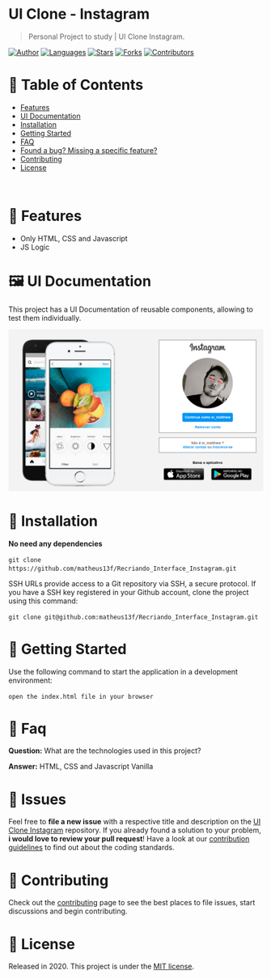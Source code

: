 # UI Clone - Instagram

> Personal Project to study | UI Clone Instagram.

[![Author](https://img.shields.io/badge/author-matheus13f-ff9000?style=flat-square)](https://github.com/matheus13f)
[![Languages](https://img.shields.io/github/languages/count/matheus13f/Recriando_Interface_Instagram?color=%23ff9000&style=flat-square)](#)
[![Stars](https://img.shields.io/github/stars/matheus13f/Recriando_Interface_Instagram?color=ff9000&style=flat-square)](https://github.com/matheus13f/Recriando_Interface_Instagram/stargazers)
[![Forks](https://img.shields.io/github/forks/matheus13f/Recriando_Interface_Instagram?color=%23ff9000&style=flat-square)](https://github.com/matheus13f/Recriando_Interface_Instagram/network/members)
[![Contributors](https://img.shields.io/github/contributors/matheus13f/Recriando_Interface_Instagram?color=ff9000&style=flat-square)](https://github.com/matheus13f/Recriando_Interface_Instagram/graphs/contributors)

# :pushpin: Table of Contents

- [Features](#rocket-features)
- [UI Documentation](#framed_picture-ui-documentation)
- [Installation](#construction_worker-installation)
- [Getting Started](#runner-getting-started)
- [FAQ](#postbox-faq)
- [Found a bug? Missing a specific feature?](#bug-issues)
- [Contributing](#tada-contributing)
- [License](#closed_book-license)

<br />

# :rocket: Features

- Only HTML, CSS and Javascript
- JS Logic

# :framed_picture: UI Documentation

This project has a UI Documentation of reusable components, allowing to test them individually.

<p align="left">
   <img src="img/home.png" />
</p>

# :construction_worker: Installation

**No need any dependencies**

`git clone https://github.com/matheus13f/Recriando_Interface_Instagram.git`

SSH URLs provide access to a Git repository via SSH, a secure protocol. If you have a SSH key registered in your Github account, clone the project using this command:

`git clone git@github.com:matheus13f/Recriando_Interface_Instagram.git`

# :runner: Getting Started

Use the following command to start the application in a development environment:

`open the index.html file in your browser`

# :postbox: Faq

**Question:** What are the technologies used in this project?

**Answer:** HTML, CSS and Javascript Vanilla

# :bug: Issues

Feel free to **file a new issue** with a respective title and description on the [UI Clone Instagram](https://github.com/matheus13f/Recriando_Interface_Instagram/issues) repository. If you already found a solution to your problem, **i would love to review your pull request**! Have a look at our [contribution guidelines](https://github.com/matheus13f/Recriando_Interface_Instagram/blob/master/CONTRIBUTING.md) to find out about the coding standards.

# :tada: Contributing

Check out the [contributing](https://github.com/matheus13f/Workout_NextJs/blob/master/CONTRIBUTING.md) page to see the best places to file issues, start discussions and begin contributing.

# :closed_book: License

Released in 2020.
This project is under the [MIT license](https://github.com/matheus13f/Recriando_Interface_Instagram/master/LICENSE).
